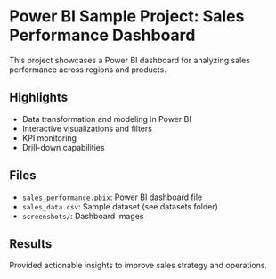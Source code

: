 # Power BI Sample Project: Sales Performance Dashboard

This project showcases a Power BI dashboard for analyzing sales performance across regions and products.

## Highlights
- Data transformation and modeling in Power BI
- Interactive visualizations and filters
- KPI monitoring
- Drill-down capabilities

## Files
- `sales_performance.pbix`: Power BI dashboard file
- `sales_data.csv`: Sample dataset (see datasets folder)
- `screenshots/`: Dashboard images

## Results
Provided actionable insights to improve sales strategy and operations.